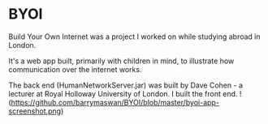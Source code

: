 # BYOI

Build Your Own Internet was a project I worked on while studying abroad in London.

It's a web app built, primarily with children in mind, to illustrate how communication over the internet works.

The back end (HumanNetworkServer.jar) was built by Dave Cohen - a lecturer at Royal Holloway University of London. I built the front end. 
!(https://github.com/barrymaswan/BYOI/blob/master/byoi-app-screenshot.png)
